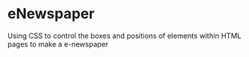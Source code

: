 # eNewspaper
Using CSS to control the boxes and positions of elements within HTML pages to make a e-newspaper
